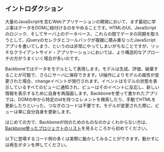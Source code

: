 ## イントロダクション

大量のJavaScriptを含むWebアプリケーションの開発において、まず最初に学ぶ事はデータをDOMに紐付けるのをやめることです。HTMLのUI、JavaScriptのロジック、そしてサーバ上のデータベース、これらの間でデータの同期を取ろうとして、jQueryのセレクタとコールバックが複雑に積み重なったJavaScriptアプリを書いてしまう、というのは非常にやってしまいがちなことですが、リッチなクライアントサイド・アプリケーションにおいては、より構造的なアプローチの方がうまくいく場合が多いのです。

Backboneではデータをモデルとして表現します。モデルは生成、評価、破棄することが可能で、さらにサーバに保存できます。UI操作によりモデルの属性が変更された場合、changeイベントが発行されます。イベントはモデルの状態を表示しているすべてのビューに通知され、ビューはそのイベントに反応し、新しい情報を表示するために自身を再描画します。Backboneを使って書かれたアプリでは、DOMの中から特定のidを持つエレメントを検索したり、手動でHTMLを更新したりといった、つなぎのコードは不要です。モデルが変更された際に、ビューは単に自分自身を更新します。 

はじめての方で、Backboneが何のためのものなのかよくわからない方は、[Backbone使ったプロジェクトのリスト](http://backbonejs.org/#examples)を見るところから初めてください。

以下に登場するコード例の多くは実際に動かしてみることができます。動かすには再生ボタンを押してください。 
